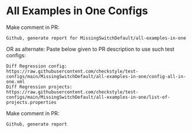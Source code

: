# All Examples in One Configs
Make comment in PR:
```
Github, generate report for MissingSwitchDefault/all-examples-in-one
```
OR as alternate:
Paste below given to PR description to use such test configs:
```
Diff Regression config: https://raw.githubusercontent.com/checkstyle/test-configs/main/MissingSwitchDefault/all-examples-in-one/config-all-in-one.xml
Diff Regression projects: https://raw.githubusercontent.com/checkstyle/test-configs/main/MissingSwitchDefault/all-examples-in-one/list-of-projects.properties
```
Make comment in PR:
```
Github, generate report
```
